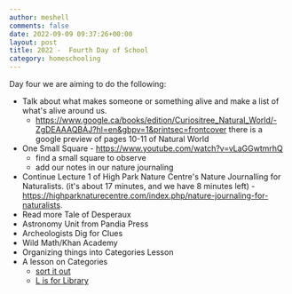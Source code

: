 ```yaml
---
author: meshell
comments: false
date: 2022-09-09 09:37:26+00:00
layout: post
title: 2022 -  Fourth Day of School
category: homeschooling
---
```


Day four we are aiming to do the following:

- Talk about what makes someone or something alive and make a list of what's alive around us.
  - https://www.google.ca/books/edition/Curiositree_Natural_World/-ZgDEAAAQBAJ?hl=en&gbpv=1&printsec=frontcover there is a google preview of pages 10-11 of Natural World
- One Small Square - https://www.youtube.com/watch?v=vLaGGwtmrhQ
  - find a small square to observe
  - add our notes in our nature journaling
- Continue Lecture 1 of High Park Nature Centre's Nature Journalling for Naturalists. (it's about 17 minutes, and we have 8 minutes left) - https://highparknaturecentre.com/index.php/nature-journaling-for-naturalists.
- Read more Tale of Desperaux
- Astronomy Unit from Pandia Press
- Archeologists Dig for Clues
- Wild Math/Khan Academy
- Organizing things into Categories Lesson
- A lesson on Categories
  - [sort it out](https://www.youtube.com/watch?v=71npaGppnfg)
  - [L is for Library](https://www.youtube.com/watch?v=PLfuMV44Zas)

